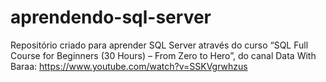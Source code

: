 # aprendendo-sql-server
Repositório criado para aprender SQL Server através do curso “SQL Full Course for Beginners (30 Hours) – From Zero to Hero”, do canal Data With Baraa: https://www.youtube.com/watch?v=SSKVgrwhzus
